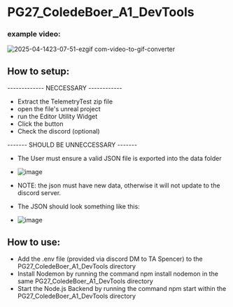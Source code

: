 # PG27_ColedeBoer_A1_DevTools
### **example video:**
![2025-04-1423-07-51-ezgif com-video-to-gif-converter](https://github.com/user-attachments/assets/c81f54d9-b3e9-4876-9c44-120793bf5acc)


## How to setup:
------------- NECCESSARY ------------
- Extract the TelemetryTest zip file
- open the file's unreal project
- run the Editor Utility Widget
- Click the button
- Check the discord (optional)

------- SHOULD BE UNNECCESSARY -------

- The User must ensure a valid JSON file is exported into the data folder
- ![image](https://github.com/user-attachments/assets/53cf85a8-0447-4682-8849-10105fdab8cf)

- NOTE: the json must have new data, otherwise it will not update to the discord server.

- The JSON should look something like this:
- ![image](https://github.com/user-attachments/assets/5fa1a90c-c390-40c4-b56b-9318a58ede05)

## How to use:
- Add the .env file (provided via discord DM to TA Spencer) to the PG27_ColedeBoer_A1_DevTools directory
- Install Nodemon by running the command npm install nodemon in the same PG27_ColedeBoer_A1_DevTools directory
- Start the Node.js Backend by running the command npm start within the PG27_ColedeBoer_A1_DevTools directory
